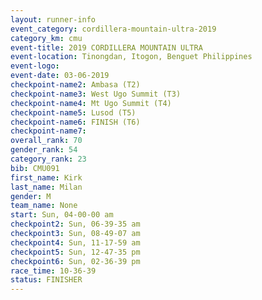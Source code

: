 ```yaml
---
layout: runner-info 
event_category: cordillera-mountain-ultra-2019 
category_km: cmu 
event-title: 2019 CORDILLERA MOUNTAIN ULTRA 
event-location: Tinongdan, Itogon, Benguet Philippines 
event-logo: 
event-date: 03-06-2019 
checkpoint-name2: Ambasa (T2) 
checkpoint-name3: West Ugo Summit (T3) 
checkpoint-name4: Mt Ugo Summit (T4) 
checkpoint-name5: Lusod (T5) 
checkpoint-name6: FINISH (T6) 
checkpoint-name7: 
overall_rank: 70
gender_rank: 54
category_rank: 23
bib: CMU091
first_name: Kirk
last_name: Milan
gender: M
team_name: None
start: Sun, 04-00-00 am
checkpoint2: Sun, 06-39-35 am
checkpoint3: Sun, 08-49-07 am
checkpoint4: Sun, 11-17-59 am
checkpoint5: Sun, 12-47-35 pm
checkpoint6: Sun, 02-36-39 pm
race_time: 10-36-39
status: FINISHER
---
```


